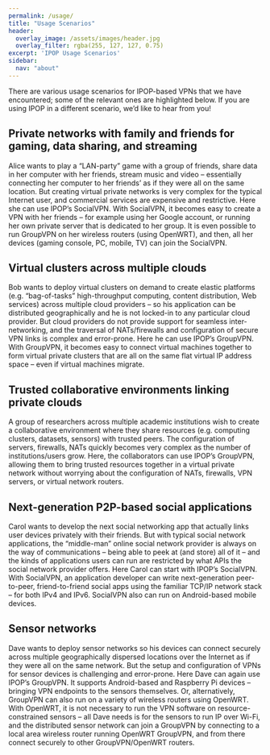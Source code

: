 ```yaml
---
permalink: /usage/
title: "Usage Scenarios"
header:
  overlay_image: /assets/images/header.jpg
  overlay_filter: rgba(255, 127, 127, 0.75)
excerpt: 'IPOP Usage Scenarios'
sidebar:
  nav: "about"
---
```

There are various usage scenarios for IPOP-based VPNs that we have encountered; some of the relevant ones are highlighted below. If you are using IPOP in a different scenario, we’d like to hear from you!

## Private networks with family and friends for gaming, data sharing, and streaming
Alice wants to play a “LAN-party” game with a group of friends, share data in her computer with her friends, stream music and video – essentially connecting her computer to her friends’ as if they were all on the same location. But creating virtual private networks is very complex for the typical Internet user, and commercial services are expensive and restrictive. Here she can use IPOP’s SocialVPN. With SocialVPN, it becomes easy to create a VPN with her friends – for example using her Google account, or running her own private server that is dedicated to her group. It is even possible to run GroupVPN on her wireless routers (using OpenWRT), and then, all her devices (gaming console, PC, mobile, TV) can join the SocialVPN.

## Virtual clusters across multiple clouds
Bob wants to deploy virtual clusters on demand to create elastic platforms (e.g. “bag-of-tasks” high-throughput computing, content distribution, Web services) across multiple cloud providers – so his application can be distributed geographically and he is not locked-in to any particular cloud provider. But cloud providers do not provide support for seamless inter-networking, and the traversal of NATs/firewalls and configuration of secure VPN links is complex and error-prone. Here he can use IPOP’s GroupVPN. With GroupVPN, it becomes easy to connect virtual machines together to form virtual private clusters that are all on the same flat virtual IP address space – even if virtual machines migrate.

## Trusted collaborative environments linking private clouds
A group of researchers across multiple academic institutions wish to create a collaborative environment where they share resources (e.g. computing clusters, datasets, sensors) with trusted peers. The configuration of servers, firewalls, NATs quickly becomes very complex as the number of institutions/users grow. Here, the collaborators can use IPOP’s GroupVPN, allowing them to bring trusted resources together in a virtual private network without worrying about the configuration of NATs, firewalls, VPN servers, or virtual network routers.

## Next-generation P2P-based social applications
Carol wants to develop the next social networking app that actually links user devices privately with their friends. But with typical social network applications, the “middle-man” online social network provider is always on the way of communications – being able to peek at (and store) all of it – and the kinds of applications users can run are restricted by what APIs the social network provider offers. Here Carol can start with IPOP’s SocialVPN. With SocialVPN, an application developer can write next-generation peer-to-peer, friend-to-friend social apps using the familiar TCP/IP network stack – for both IPv4 and IPv6. SocialVPN also can run on Android-based mobile devices.

## Sensor networks
Dave wants to deploy sensor networks so his devices can connect securely across multiple geographically dispersed locations over the Internet as if they were all on the same network. But the setup and configuration of VPNs for sensor devices is challenging and error-prone. Here Dave can again use IPOP’s GroupVPN. It supports Android-based and Raspberry Pi devices – bringing VPN endpoints to the sensors themselves. Or, alternatively, GroupVPN can also run on a variety of wireless routers using OpenWRT. With OpenWRT, it is not necessary to run the VPN software on resource-constrained sensors – all Dave needs is for the sensors to run IP over Wi-Fi, and the distributed sensor network can join a GroupVPN by connecting to a local area wireless router running OpenWRT GroupVPN, and from there connect securely to other GroupVPN/OpenWRT routers.